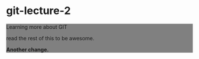 # git-lecture-2
<div style = "background-color:gray;">
Learning more about GIT

read the rest of this to be awesome.

<b>Another change.</b>
</div>